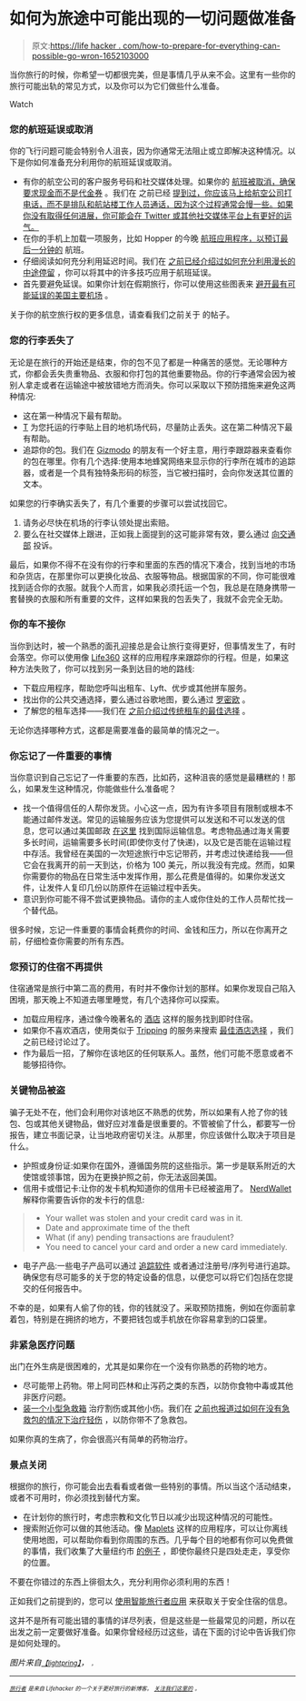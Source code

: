 # 如何为旅途中可能出现的一切问题做准备

> 原文:[https://life hacker . com/how-to-prepare-for-everything-can-possible-go-wron-1652103000](https://lifehacker.com/how-to-prepare-for-everything-that-can-possibly-go-wron-1652103000)

当你旅行的时候，你希望一切都很完美，但是事情几乎从来不会。这里有一些你的旅行可能出轨的常见方式，以及你可以为它们做些什么准备。

Watch

### **您的航班延误或取消**

你的飞行问题可能会特别令人沮丧，因为你通常无法阻止或立即解决这种情况。以下是你如何准备充分利用你的航班延误或取消。

*   有你的航空公司的客户服务号码和社交媒体处理。如果你的 [航班被取消，确保要求现金而不是代金券](http://lifehacker.com/ask-for-cash-instead-of-a-voucher-when-youre-bumped-fr-494629829) 。我们在 之前已经 [提到过，你应该马上给航空公司打电话，而不是排队和航站楼工作人员通话，因为这个过程通常会慢一些。如果你没有取得任何进展，你可能会在 Twitter 或其他社交媒体平台上有更好的运气。](http://lifehacker.com/rebook-your-cancelled-flight-faster-by-not-following-di-5617023)
*   在你的手机上加载一项服务，比如 Hopper 的今晚 [航班应用程序，以预订最后一分钟的](http://wayfarer.lifehacker.com/flight-tonight-books-you-a-last-minute-flight-on-the-go-1622059190) 航班。
*   仔细阅读如何充分利用延迟时间。我们在 [之前已经介绍过如何充分利用漫长的中途停留](http://wayfarer.lifehacker.com/how-to-make-the-most-of-a-long-layover-1644801441) ，你可以将其中的许多技巧应用于航班延误。
*   首先要避免延误。如果你计划在假期旅行，你可以使用这些图表来 [避开最有可能延误的美国主要机场](http://wayfarer.lifehacker.com/these-charts-compare-average-holiday-delays-between-25-1651140687) 。

关于你的航空旅行权的更多信息，请查看我们之前关于 的帖子。

### **您的行李丢失了**

无论是在旅行的开始还是结束，你的包不见了都是一种痛苦的感觉。无论哪种方式，你都会丢失贵重物品、衣服和你打包的其他重要物品。你的行李通常会因为被别人拿走或者在运输途中被放错地方而消失。你可以采取以下预防措施来避免这两种情况:

*   这在第一种情况下最有帮助。
*   [T](http://lifehacker.com/tag-your-checked-luggage-with-the-destination-airport-c-5869036) 为您托运的行李贴上目的地机场代码，尽量防止丢失。这在第二种情况下最有帮助。
*   追踪你的包。我们在 [Gizmodo](http://gizmodo.com/how-to-get-your-luggage-back-when-the-airline-loses-it-513255690) 的朋友有一个好主意，用行李跟踪器来查看你的包在哪里。你有几个选择:使用本地蜂窝网络来显示你的行李所在城市的追踪器，或者是一个具有独特条形码的标签，当它被扫描时，会向你发送其位置的文本。

如果您的行李确实丢失了，有几个重要的步骤可以尝试找回它。

1.  请务必尽快在机场的行李认领处提出索赔。
2.  要么在社交媒体上跟进，正如我上面提到的这可能非常有效，要么通过 [向交通部](http://airconsumer.ost.dot.gov/problems.htm) 投诉。

最后，如果你不得不在没有你的行李和里面的东西的情况下凑合，找到当地的市场和杂货店，在那里你可以更换化妆品、衣服等物品。根据国家的不同，你可能很难找到适合你的衣服。就我个人而言，如果我必须托运一个包，我总是在随身携带一套替换的衣服和所有重要的文件，这样如果我的包丢失了，我就不会完全无助。

### **你的车不接你**

当你到达时，被一个熟悉的面孔迎接总是会让旅行变得更好，但事情发生了，有时会落空。你可以使用像 [Life360](http://wayfarer.lifehacker.com/life360-helps-you-stay-connected-with-your-travel-partn-1641975288) 这样的应用程序来跟踪你的行程。但是，如果这种方法失败了，你可以找到另一条到达目的地的路线:

*   下载应用程序，帮助您呼叫出租车、Lyft、优步或其他拼车服务。
*   找出你的公共交通选择，要么通过谷歌地图，要么通过 [罗密欧](http://wayfarer.lifehacker.com/rome2rio-shows-all-your-transportation-options-between-1638404377) 。
*   了解您的租车选择——我们在 [之前介绍过传统租车的最佳选择](http://wayfarer.lifehacker.com/the-best-alternatives-to-traditional-car-rentals-1640639954) 。

无论你选择哪种方式，这都是需要准备的最简单的情况之一。

### **你忘记了一件重要的事情**

当你意识到自己忘记了一件重要的东西，比如药，这种沮丧的感觉是最糟糕的！那么，如果发生这种情况，你能做些什么准备呢？

*   找一个值得信任的人帮你发货。小心这一点，因为有许多项目有限制或根本不能通过邮件发送。常见的运输服务应该为您提供可以发送和不可以发送的信息，您可以通过美国邮政 [在这里](https://www.usps.com/ship/international-how-to.htm) 找到国际运输信息。考虑物品通过海关需要多长时间，运输需要多长时间(即使你支付了快递)，以及它是否能在运输过程中存活。我曾经在美国的一次短途旅行中忘记带药，并考虑过快递给我——但它会在我离开的前一天到达，价格为 100 美元，所以我没有完成。然而，如果你需要你的物品在日常生活中发挥作用，那么花费是值得的。如果你发送文件，让发件人复印几份以防原件在运输过程中丢失。
*   意识到你可能不得不尝试更换物品。请你的主人或你住处的工作人员帮忙找一个替代品。

很多时候，忘记一件重要的事情会耗费你的时间、金钱和压力，所以在你离开之前，仔细检查你需要的所有东西。

### **您预订的住宿不再提供**

住宿通常是旅行中第二高的费用，有时并不像你计划的那样。如果你发现自己陷入困境，那天晚上不知道去哪里睡觉，有几个选择你可以探索。

*   加载应用程序，通过像今晚著名的 [酒店](https://www.hoteltonight.com/) 这样的服务找到即时住宿。
*   如果你不喜欢酒店，使用类似于 [Tripping](http://wayfarer.lifehacker.com/tripping-helps-you-search-multiple-vacation-rental-site-1644066083) 的服务来搜索 [最佳酒店选择](http://wayfarer.lifehacker.com/the-best-hotel-alternatives-besides-airbnb-1630874742) ，我们之前已经讨论过了。
*   作为最后一招，了解你在该地区的任何联系人。虽然，他们可能不愿意或者不能够招待你。

### **关键物品被盗**

骗子无处不在，他们会利用你对该地区不熟悉的优势，所以如果有人抢了你的钱包、包或其他关键物品，做好应对准备是很重要的。不管被偷了什么，都要写一份报告，建立书面记录，让当地政府密切关注。从那里，你应该做什么取决于项目是什么。

*   护照或身份证:如果你在国外，遵循国务院的这些指示。第一步是联系附近的大使馆或领事馆，因为在更换护照之前，你无法返回美国。
*   信用卡或借记卡:让你的发卡机构知道你的信用卡已经被盗用了。 [NerdWallet](http://www.nerdwallet.com/blog/tips/hacks-and-deals/wallet-stolen-credit-card-cancel-first/) 解释你需要告诉你的发卡行的信息:

> *   Your wallet was stolen and your credit card was in it.
> *   Date and approximate time of the theft
> *   What (if any) pending transactions are fraudulent?
> *   You need to cancel your card and order a new card immediately.

*   电子产品:一些电子产品可以通过 [追踪软件](http://lifehacker.com/five-best-phone-recovery-tools-5832947) 或者通过注册号/序列号进行追踪。确保您有尽可能多的关于您的特定设备的信息，以便您可以将它们包括在您提交的任何报告中。

不幸的是，如果有人偷了你的钱，你的钱就没了。采取预防措施，例如在你面前拿着包，特别是在拥挤的地方，不要把钱包或手机放在你容易拿到的口袋里。

### **非紧急医疗问题**

出门在外生病是很困难的，尤其是如果你在一个没有你熟悉的药物的地方。

*   尽可能带上药物。带上阿司匹林和止泻药之类的东西，以防你食物中毒或其他非医疗问题。
*   [装一个小型急救箱](http://lifehacker.com/build-a-basic-first-aid-kit-for-the-road-346360) 治疗割伤或其他小伤。我们在 [之前也报道过如何在没有急救包的情况下治疗轻伤](http://lifehacker.com/how-to-treat-minor-injuries-without-a-first-aid-kit-583256087) ，以防你带不了急救包。

如果你真的生病了，你会很高兴有简单的药物治疗。

### **景点关闭**

根据你的旅行，你可能会出去看看或者做一些特别的事情。所以当这个活动结束，或者不可用时，你必须找到替代方案。

*   在计划你的旅行时，考虑宗教和文化节日以减少出现这种情况的可能性。
*   搜索附近你可以做的其他活动。像 [Maplets](http://wayfarer.lifehacker.com/maplets-lets-you-use-maps-offline-1647487170) 这样的应用程序，可以让你离线使用地图，可以帮助你看到你周围的东西。几乎每个目的地都有你可以免费做的事情，我们收集了大量纽约市 [的例子](http://wayfarer.lifehacker.com/the-best-free-things-to-do-in-new-york-city-1643611988) ，即使你最终只是四处走走，享受你的位置。

不要在你错过的东西上徘徊太久，充分利用你必须利用的东西！

正如我们之前提到的，您可以 [使用智能旅行者应用](http://wayfarer.lifehacker.com/smart-traveler-provides-info-to-keep-you-safe-abroad-1628213757) 来获取关于安全住宿的信息。

这并不是所有可能出错的事情的详尽列表，但是这些是一些最常见的问题，所以在出发之前一定要做好准备。如果你曾经经历过这些，请在下面的讨论中告诉我们你是如何处理的。

*图片来自*[<small>*【lightpring】*</small>](http://www.shutterstock.com/pic.mhtml?id=135699662&src=id)*，* [*<small></small>*](https://www.flickr.com/photos/rottnapples/9304655898/)<small>*<small>，</small>*</small>

* * *

<small>[<small>*旅行者*</small>](http://wayfarer.lifehacker.com/) <small>*是来自 Lifehacker 的一个关于更好旅行的新博客。*</small> [<small>*关注我们这里的*</small>](https://twitter.com/WayfarerLH) <small>*。*</small></small>

<small></small>